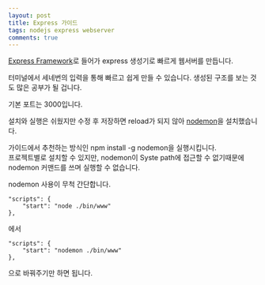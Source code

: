 ```yaml
---
layout: post
title: Express 가이드
tags: nodejs express webserver
comments: true
---
```

[Express Framework](https://expressjs.com/ko/starter/generator.html)로 들어가 express 생성기로 빠르게 웹서버를 만듭니다.

터미널에서 세네번의 입력을 통해 빠르고 쉽게 만들 수 있습니다. 생성된 구조를 보는 것도 많은 공부가 될 겁니다.

기본 포트는 3000입니다.

설치와 실행은 쉬웠지만 수정 후 저장하면 reload가 되지 않아 [nodemon](https://nodemon.io/)을 설치했습니다.

가이드에서 추천하는 방식인 npm install -g nodemon을 실행시킵니다.  
프로젝트별로 설치할 수 있지만, nodemon이 Syste path에 접근할 수 없기때문에 nodemon 커맨드를 쓰며 실행할 수 없습니다.

nodemon 사용이 무척 간단합니다.
```
"scripts": {
    "start": "node ./bin/www"
},
```
에서
```
"scripts": {
    "start": "nodemon ./bin/www"
},
```
으로 바꿔주기만 하면 됩니다.